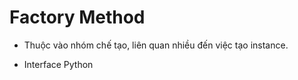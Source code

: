 # Factory Method 

- Thuộc vào nhóm chế tạo, liên quan nhiều đến việc tạo instance. 


- Interface Python 
